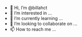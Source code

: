 - 👋 Hi, I’m @billahct
- 👀 I’m interested in ...
- 🌱 I’m currently learning ...
- 💞️ I’m looking to collaborate on ...
- 📫 How to reach me ...

<!---
billahct/billahct is a ✨ special ✨ repository because its `README.md` (this file) appears on your GitHub profile.
You can click the Preview link to take a look at your changes.
--->
